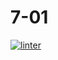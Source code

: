 # 7-01
 [![linter](https://github.com/hass0n3/7-01/workflows/linter/badge.svg)](https://github.com/marketplace/actions/super-linter)         
